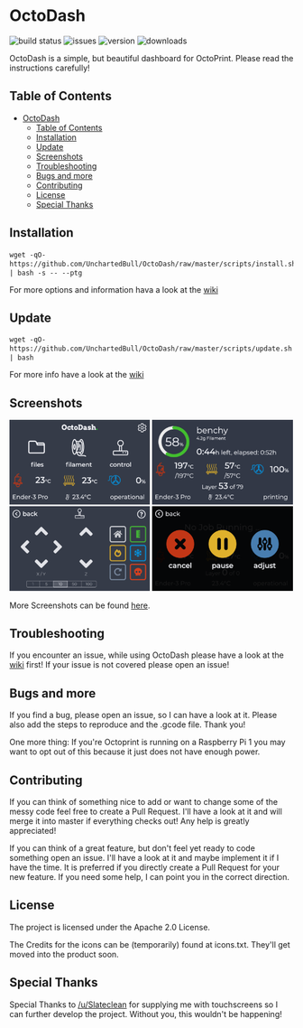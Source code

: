 # OctoDash

![build status](https://travis-ci.org/UnchartedBull/OctoDash.svg?branch=master)
![issues](https://img.shields.io/github/issues/UnchartedBull/OctoDash.svg)
![version](https://img.shields.io/github/package-json/v/UnchartedBull/OctoDash.svg)
![downloads](https://img.shields.io/github/downloads/UnchartedBull/OctoDash/total.svg?color=brightgreen)
<!-- [![Beerpay](https://beerpay.io/UnchartedBull/OctoDash/badge.svg?style=flat)](https://beerpay.io/UnchartedBull/OctoDash)  -->
OctoDash is a simple, but beautiful dashboard for OctoPrint. Please read the instructions carefully!

## Table of Contents

- [OctoDash](#octodash)
  - [Table of Contents](#table-of-contents)
  - [Installation](#installation)
  - [Update](#update)
  - [Screenshots](#screenshots)
  - [Troubleshooting](#troubleshooting)
  - [Bugs and more](#bugs-and-more)
  - [Contributing](#contributing)
  - [License](#license)
  - [Special Thanks](#special-thanks)

## Installation

```
wget -qO- https://github.com/UnchartedBull/OctoDash/raw/master/scripts/install.sh | bash -s -- --ptg
```

For more options and information hava a look at the [wiki](https://github.com/UnchartedBull/OctoDash/wiki/Installation)

## Update
```
wget -qO- https://github.com/UnchartedBull/OctoDash/raw/master/scripts/update.sh | bash
```

For more info have a look at the [wiki](https://github.com/UnchartedBull/OctoDash/wiki/Update)


## Screenshots
<p float="left">
    <img src="https://raw.githubusercontent.com/TimonGaebelein/OctoprintDash/master/screenshots/main-screen.png" width="49.5%" alt-text="Main Screen"/>
    <img src="https://raw.githubusercontent.com/TimonGaebelein/OctoprintDash/master/screenshots/job.png" width="49.5%" alt-text="Job Running">
    <img src="https://raw.githubusercontent.com/TimonGaebelein/OctoprintDash/master/screenshots/control.png" width="49.5%" alt-text="Printer Controls">
    <img src="https://raw.githubusercontent.com/TimonGaebelein/OctoprintDash/master/screenshots/print_controls.png" width="49.5%" alt-text="In Print Controls">
</p>

More Screenshots can be found [here](https://github.com/UnchartedBull/OctoDash/tree/master/screenshots).

## Troubleshooting

If you encounter an issue, while using OctoDash please have a look at the [wiki](https://github.com/UnchartedBull/OctoDash/wiki/Troubleshooting) first! If your issue is not covered please open an issue!

## Bugs and more

If you find a bug, please open an issue, so I can have a look at it. Please also add the steps to reproduce and the .gcode file. Thank you!

One more thing: If you're Octoprint is running on a Raspberry Pi 1 you may want to opt out of this because it just does not have enough power.

## Contributing

If you can think of something nice to add or want to change some of the messy code feel free to create a Pull Request. I'll have a look at it and will merge it into master if everything checks out!
Any help is greatly appreciated!

If you can think of a great feature, but don't feel yet ready to code something open an issue. I'll have a look at it and maybe implement it if I have the time. It is preferred if you directly create a Pull Request for your new feature. If you need some help, I can point you in the correct direction.

## License

The project is licensed under the Apache 2.0 License.

The Credits for the icons can be (temporarily) found at icons.txt. They'll get moved into the product soon.


## Special Thanks

Special Thanks to [/u/Slateclean](https://www.reddit.com/user/Slateclean) for supplying me with touchscreens so I can further develop the project. Without you, this wouldn't be happening!
